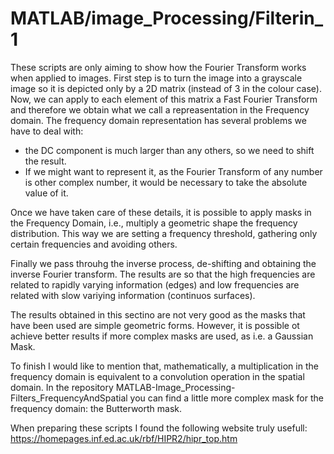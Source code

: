 # MATLAB/image_Processing/Filterin_1

These scripts are only aiming to show how the Fourier Transform works when applied to images. First step is to turn the image into a 
grayscale image so it is depicted only by a 2D matrix (instead of 3 in the colour case). Now, we can apply to each element of this 
matrix a Fast Fourier Transform and therefore we obtain what we call a repreasentation in the Frequency domain. 
The frequency domain representation has several problems we have to deal with:

  * the DC component is much larger than any others, so we need to shift the result.
  * If we might want to represent it, as the Fourier Transform of any number is other complex number,
   it would be necessary to take the absolute value of it.
  
 Once we have taken care of these details, it is possible to apply masks in the Frequency Domain, i.e., multiply a 
 geometric shape the frequency distribution. This way we are setting a frequency threshold, gathering only certain frequencies 
 and avoiding others. 
 
 Finally we pass throuhg the inverse process, de-shifting and obtaining the inverse Fourier transform. The results are so that the high
 frequencies are related to rapidly varying information (edges) and low frequencies are related with slow variying information 
 (continuos surfaces).
 
 The results obtained in this sectino are not very good as the masks that have been used are simple geometric forms. However, it is 
 possible ot achieve better results if more complex masks are used, as i.e. a Gaussian Mask.
 
 To finish I would like to mention that, mathematically, a multiplication in the frequency domain is equivalent to a convolution 
 operation in the spatial domain. In the repository MATLAB-Image_Processing-Filters_FrequencyAndSpatial you can find a little more 
 complex mask for the frequency domain: the Butterworth mask.
 
 When preparing these scripts I found the following website truly usefull:
 https://homepages.inf.ed.ac.uk/rbf/HIPR2/hipr_top.htm
